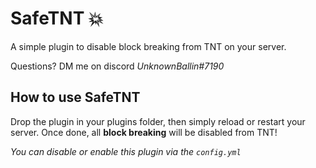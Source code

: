 # SafeTNT 💥
A simple plugin to disable block breaking from TNT on your server.

Questions? DM me on discord *UnknownBallin#7190*

## How to use SafeTNT
Drop the plugin in your plugins folder, then simply reload or restart your server. Once done, all **block breaking** will be disabled from TNT!

*You can disable or enable this plugin via the `config.yml`*
